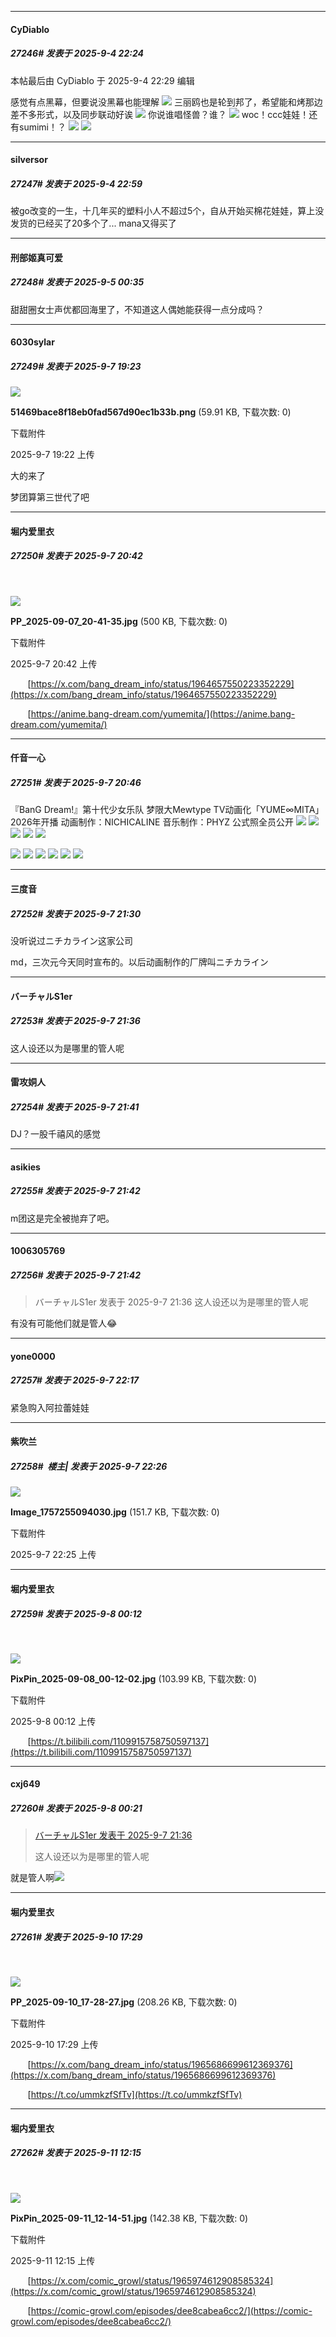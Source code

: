 ﻿
*****

####  CyDiablo  
##### 27246#       发表于 2025-9-4 22:24

 本帖最后由 CyDiablo 于 2025-9-4 22:29 编辑 

感觉有点黑幕，但要说没黑幕也能理解
<img src="https://p.sda1.dev/26/7e605e04e15d4891cd4f94506bc2ce5e/1756995625697.jpeg" referrerpolicy="no-referrer">
三丽鸥也是轮到邦了，希望能和烤那边差不多形式，以及同步联动好诶
<img src="https://p.sda1.dev/26/3c362f1c0e6e089c01f68ee9baee7919/1756995642785.png" referrerpolicy="no-referrer">
你说谁唱怪兽？谁？
<img src="https://p.sda1.dev/26/a809f88e12cf6890d79d3aa2e33637f5/1756995650640.jpeg" referrerpolicy="no-referrer">
woc！ccc娃娃！还有sumimi！？
<img src="https://p.sda1.dev/26/2eec79b698c99b831a2518fa1aafe9d2/Image_1756994237132.jpg" referrerpolicy="no-referrer">
<img src="https://p.sda1.dev/26/ae94e9e94ade37248d0bb8fd0995a96b/Image_1756994143806.jpg" referrerpolicy="no-referrer">


*****

####  silversor  
##### 27247#       发表于 2025-9-4 22:59

被go改变的一生，十几年买的塑料小人不超过5个，自从开始买棉花娃娃，算上没发货的已经买了20多个了... mana又得买了


*****

####  刑部姬真可爱  
##### 27248#       发表于 2025-9-5 00:35

甜甜圈女士声优都回海里了，不知道这人偶她能获得一点分成吗？


*****

####  6030sylar  
##### 27249#       发表于 2025-9-7 19:23

<img src="https://img.stage1st.com/forum/202509/07/192257awkizka4o342g4ao.png" referrerpolicy="no-referrer">

<strong>51469bace8f18eb0fad567d90ec1b33b.png</strong> (59.91 KB, 下载次数: 0)

下载附件

2025-9-7 19:22 上传

大的来了

梦团算第三世代了吧


*****

####  堀内爱里衣  
##### 27250#       发表于 2025-9-7 20:42

       

<img src="https://img.stage1st.com/forum/202509/07/204222vnrthukh5nrtfsgt.jpg" referrerpolicy="no-referrer">

<strong>PP_2025-09-07_20-41-35.jpg</strong> (500 KB, 下载次数: 0)

下载附件

2025-9-7 20:42 上传

       [https://x.com/bang_dream_info/status/1964657550223352229](https://x.com/bang_dream_info/status/1964657550223352229)

       [https://anime.bang-dream.com/yumemita/](https://anime.bang-dream.com/yumemita/)

*****

####  仟音一心  
##### 27251#       发表于 2025-9-7 20:46

『BanG Dream!』第十代少女乐队 梦限大Mewtype TV动画化「YUME∞MITA」2026年开播
动画制作：NICHICALINE
音乐制作：PHYZ 
公式照全员公开
<img src="https://p.sda1.dev/26/7dd99725c728f1920de55c544d1228e3/image.jpg" referrerpolicy="no-referrer">
<img src="https://p.sda1.dev/26/75acdc7e43c812ded88800a470cffe34/image.jpg" referrerpolicy="no-referrer">
<img src="https://p.sda1.dev/26/e7060d882594801439b76220c12d8091/image.jpg" referrerpolicy="no-referrer">
<img src="https://p.sda1.dev/26/d3040532cbd6e5ffe1dd4f159f95d699/image.jpg" referrerpolicy="no-referrer">
<img src="https://p.sda1.dev/26/ac68b96e89df36987344859d83bd4993/image.jpg" referrerpolicy="no-referrer">

<img src="https://p.sda1.dev/26/3ea752c893b90bf0655c3ff6ae445c8e/image.jpg" referrerpolicy="no-referrer">
<img src="https://p.sda1.dev/26/83331acf26223654ad432b0747a933c2/image.jpg" referrerpolicy="no-referrer">
<img src="https://p.sda1.dev/26/56f1baf898cb5d00be979e1417426635/image.jpg" referrerpolicy="no-referrer">
<img src="https://p.sda1.dev/26/2c8c99c37d6cbe992875efa802a4b0e9/image.jpg" referrerpolicy="no-referrer">
<img src="https://p.sda1.dev/26/903f87326ca5e43cea1b2cfa06d67971/image.jpg" referrerpolicy="no-referrer">
<img src="https://p.sda1.dev/26/aa443b9eaaab37c55efc463dcadd6882/image.jpg" referrerpolicy="no-referrer">


*****

####  三度音  
##### 27252#       发表于 2025-9-7 21:30

没听说过ニチカライン这家公司

md，三次元今天同时宣布的。以后动画制作的厂牌叫ニチカライン


*****

####  バーチャルS1er  
##### 27253#       发表于 2025-9-7 21:36

这人设还以为是哪里的管人呢


*****

####  雷攻姛人  
##### 27254#       发表于 2025-9-7 21:41

DJ？一股千禧风的感觉

*****

####  asikies  
##### 27255#       发表于 2025-9-7 21:42

m团这是完全被抛弃了吧。

*****

####  1006305769  
##### 27256#       发表于 2025-9-7 21:42

<blockquote>バーチャルS1er 发表于 2025-9-7 21:36
这人设还以为是哪里的管人呢</blockquote>
有没有可能他们就是管人😂


*****

####  yone0000  
##### 27257#       发表于 2025-9-7 22:17

紧急购入阿拉蕾娃娃


*****

####  紫吹兰  
##### 27258#         楼主| 发表于 2025-9-7 22:26

<img src="https://img.stage1st.com/forum/202509/07/062546kq2uo2dsu9o4zuhf.jpg" referrerpolicy="no-referrer">

<strong>Image_1757255094030.jpg</strong> (151.7 KB, 下载次数: 0)

下载附件

2025-9-7 22:25 上传


*****

####  堀内爱里衣  
##### 27259#       发表于 2025-9-8 00:12

       

<img src="https://img.stage1st.com/forum/202509/08/001218sqxkqfczq5qe1x1q.jpg" referrerpolicy="no-referrer">

<strong>PixPin_2025-09-08_00-12-02.jpg</strong> (103.99 KB, 下载次数: 0)

下载附件

2025-9-8 00:12 上传

       [https://t.bilibili.com/1109915758750597137](https://t.bilibili.com/1109915758750597137)


*****

####  cxj649  
##### 27260#       发表于 2025-9-8 00:21

<blockquote><a href="httphttps://stage1st.com/2b/forum.php?mod=redirect&amp;goto=findpost&amp;pid=68386023&amp;ptid=2159415" target="_blank">バーチャルS1er 发表于 2025-9-7 21:36</a>

这人设还以为是哪里的管人呢</blockquote>
就是管人啊<img src="https://static.stage1st.com/image/smiley/face2017/068.png" referrerpolicy="no-referrer">


*****

####  堀内爱里衣  
##### 27261#       发表于 2025-9-10 17:29

       

<img src="https://img.stage1st.com/forum/202509/10/172909ixww9x4z04zvxxdz.jpg" referrerpolicy="no-referrer">

<strong>PP_2025-09-10_17-28-27.jpg</strong> (208.26 KB, 下载次数: 0)

下载附件

2025-9-10 17:29 上传

       [https://x.com/bang_dream_info/status/1965686699612369376](https://x.com/bang_dream_info/status/1965686699612369376)

       [https://t.co/ummkzfSfTv](https://t.co/ummkzfSfTv)


*****

####  堀内爱里衣  
##### 27262#       发表于 2025-9-11 12:15

       

<img src="https://img.stage1st.com/forum/202509/11/121553omea5nmxeem3nuuf.jpg" referrerpolicy="no-referrer">

<strong>PixPin_2025-09-11_12-14-51.jpg</strong> (142.38 KB, 下载次数: 0)

下载附件

2025-9-11 12:15 上传

       [https://x.com/comic_growl/status/1965974612908585324](https://x.com/comic_growl/status/1965974612908585324)

       [https://comic-growl.com/episodes/dee8cabea6cc2/](https://comic-growl.com/episodes/dee8cabea6cc2/)

